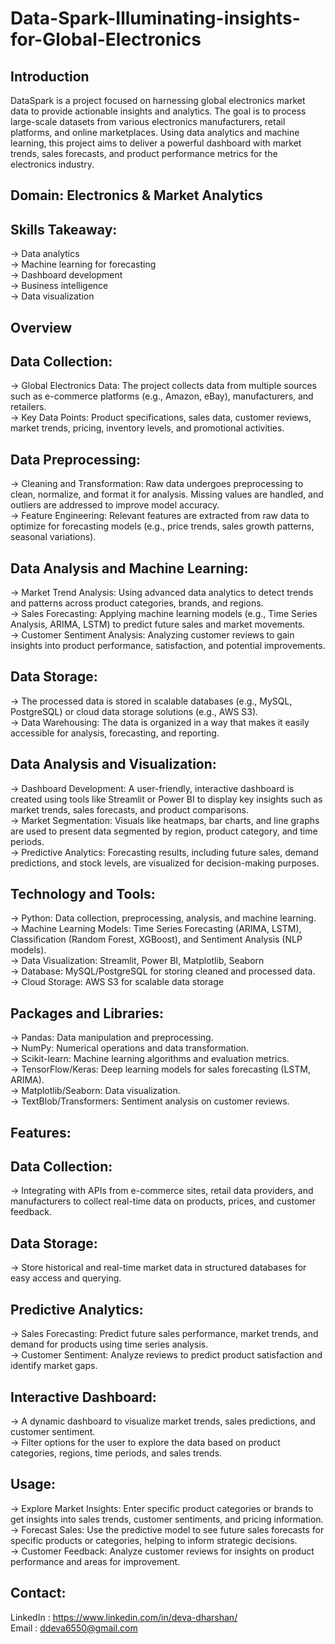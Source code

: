 # Data-Spark-Illuminating-insights-for-Global-Electronics
 
## Introduction   
DataSpark is a project focused on harnessing global electronics market data to provide actionable insights and analytics. The goal is to process large-scale datasets from various electronics manufacturers, retail platforms, and online marketplaces. Using data analytics and machine learning, this project aims to deliver a powerful dashboard with market trends, sales forecasts, and product performance metrics for the electronics industry.

## Domain:  Electronics & Market Analytics   

## Skills Takeaway:   
-> Data analytics   
-> Machine learning for forecasting   
-> Dashboard development   
-> Business intelligence   
-> Data visualization   

## Overview    

## Data Collection:   
-> Global Electronics Data: The project collects data from multiple sources such as e-commerce platforms (e.g., Amazon, eBay), manufacturers, and retailers.   
-> Key Data Points: Product specifications, sales data, customer reviews, market trends, pricing, inventory levels, and promotional activities.   

## Data Preprocessing:   
-> Cleaning and Transformation: Raw data undergoes preprocessing to clean, normalize, and format it for analysis. Missing values are handled, and outliers are addressed to improve model accuracy.   
-> Feature Engineering: Relevant features are extracted from raw data to optimize for forecasting models (e.g., price trends, sales growth patterns, seasonal variations).   

## Data Analysis and Machine Learning:   
-> Market Trend Analysis: Using advanced data analytics to detect trends and patterns across product categories, brands, and regions.   
-> Sales Forecasting: Applying machine learning models (e.g., Time Series Analysis, ARIMA, LSTM) to predict future sales and market movements.   
-> Customer Sentiment Analysis: Analyzing customer reviews to gain insights into product performance, satisfaction, and potential improvements.   

## Data Storage:   
-> The processed data is stored in scalable databases (e.g., MySQL, PostgreSQL) or cloud data storage solutions (e.g., AWS S3).   
-> Data Warehousing: The data is organized in a way that makes it easily accessible for analysis, forecasting, and reporting.   

## Data Analysis and Visualization:   
-> Dashboard Development: A user-friendly, interactive dashboard is created using tools like Streamlit or Power BI to display key insights such as market trends, sales forecasts, and product comparisons.   
-> Market Segmentation: Visuals like heatmaps, bar charts, and line graphs are used to present data segmented by region, product category, and time periods.   
-> Predictive Analytics: Forecasting results, including future sales, demand predictions, and stock levels, are visualized for decision-making purposes.   

## Technology and Tools:   
-> Python: Data collection, preprocessing, analysis, and machine learning.   
-> Machine Learning Models: Time Series Forecasting (ARIMA, LSTM), Classification (Random Forest, XGBoost), and Sentiment Analysis (NLP models).   
-> Data Visualization: Streamlit, Power BI, Matplotlib, Seaborn   
-> Database: MySQL/PostgreSQL for storing cleaned and processed data.   
-> Cloud Storage: AWS S3 for scalable data storage   

## Packages and Libraries:   
-> Pandas: Data manipulation and preprocessing.   
-> NumPy: Numerical operations and data transformation.   
-> Scikit-learn: Machine learning algorithms and evaluation metrics.   
-> TensorFlow/Keras: Deep learning models for sales forecasting (LSTM, ARIMA).   
-> Matplotlib/Seaborn: Data visualization.   
-> TextBlob/Transformers: Sentiment analysis on customer reviews.   

## Features:   
## Data Collection:   
-> Integrating with APIs from e-commerce sites, retail data providers, and manufacturers to collect real-time data on products, prices, and customer feedback.   

## Data Storage:   
-> Store historical and real-time market data in structured databases for easy access and querying.

## Predictive Analytics:   
-> Sales Forecasting: Predict future sales performance, market trends, and demand for products using time series analysis.   
-> Customer Sentiment: Analyze reviews to predict product satisfaction and identify market gaps.   

## Interactive Dashboard:   
-> A dynamic dashboard to visualize market trends, sales predictions, and customer sentiment.   
-> Filter options for the user to explore the data based on product categories, regions, time periods, and sales trends.   

## Usage:   
-> Explore Market Insights: Enter specific product categories or brands to get insights into sales trends, customer sentiments, and pricing information.   
-> Forecast Sales: Use the predictive model to see future sales forecasts for specific products or categories, helping to inform strategic decisions.   
-> Customer Feedback: Analyze customer reviews for insights on product performance and areas for improvement.   

## Contact:   
LinkedIn : https://www.linkedin.com/in/deva-dharshan/   
Email : ddeva6550@gmail.com  
